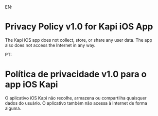 EN:
# Privacy Policy v1.0 for Kapi iOS App
The Kapi iOS app does not collect, store, or share any user data. The app also does not access the Internet in any way.

PT:
# Política de privacidade v1.0 para o app iOS Kapi
O aplicativo iOS Kapi não recolhe, armazena ou compartilha quaisquer dados do usuário. O aplicativo também não acessa à Internet de forma alguma.
